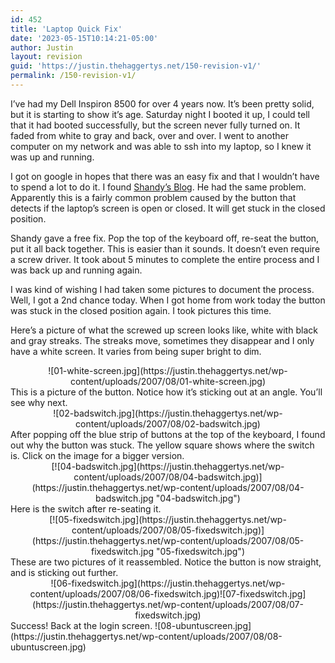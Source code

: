 ```yaml
---
id: 452
title: 'Laptop Quick Fix'
date: '2023-05-15T10:14:21-05:00'
author: Justin
layout: revision
guid: 'https://justin.thehaggertys.net/150-revision-v1/'
permalink: /150-revision-v1/
---
```


I’ve had my Dell Inspiron 8500 for over 4 years now. It’s been pretty solid, but it is starting to show it’s age. Saturday night I booted it up, I could tell that it had booted successfully, but the screen never fully turned on. It faded from white to gray and back, over and over. I went to another computer on my network and was able to ssh into my laptop, so I knew it was up and running.

I got on google in hopes that there was an easy fix and that I wouldn’t have to spend a lot to do it. I found [ Shandy’s Blog](http://blogs.vbcity.com/shandy/archive/2005/06/29/4546.aspx). He had the same problem. Apparently this is a fairly common problem caused by the button that detects if the laptop’s screen is open or closed. It will get stuck in the closed position.

Shandy gave a free fix. Pop the top of the keyboard off, re-seat the button, put it all back together. This is easier than it sounds. It doesn’t even require a screw driver. It took about 5 minutes to complete the entire process and I was back up and running again.

I was kind of wishing I had taken some pictures to document the process. Well, I got a 2nd chance today. When I got home from work today the button was stuck in the closed position again. I took pictures this time.

Here’s a picture of what the screwed up screen looks like, white with black and gray streaks. The streaks move, sometimes they disappear and I only have a white screen. It varies from being super bright to dim.

<center>![01-white-screen.jpg](https://justin.thehaggertys.net/wp-content/uploads/2007/08/01-white-screen.jpg)</center>This is a picture of the button. Notice how it’s sticking out at an angle. You’ll see why next.

<center>![02-badswitch.jpg](https://justin.thehaggertys.net/wp-content/uploads/2007/08/02-badswitch.jpg)</center>After popping off the blue strip of buttons at the top of the keyboard, I found out why the button was stuck. The yellow square shows where the switch is. Click on the image for a bigger version.

<center>[![04-badswitch.jpg](https://justin.thehaggertys.net/wp-content/uploads/2007/08/04-badswitch.jpg)](https://justin.thehaggertys.net/wp-content/uploads/2007/08/04-badswitch.jpg "04-badswitch.jpg")</center>Here is the switch after re-seating it.

<center>[![05-fixedswitch.jpg](https://justin.thehaggertys.net/wp-content/uploads/2007/08/05-fixedswitch.jpg)](https://justin.thehaggertys.net/wp-content/uploads/2007/08/05-fixedswitch.jpg "05-fixedswitch.jpg")</center>These are two pictures of it reassembled. Notice the button is now straight, and is sticking out further.

<center>![06-fixedswitch.jpg](https://justin.thehaggertys.net/wp-content/uploads/2007/08/06-fixedswitch.jpg)![07-fixedswitch.jpg](https://justin.thehaggertys.net/wp-content/uploads/2007/08/07-fixedswitch.jpg)

</center>Success! Back at the login screen.  
![08-ubuntuscreen.jpg](https://justin.thehaggertys.net/wp-content/uploads/2007/08/08-ubuntuscreen.jpg)